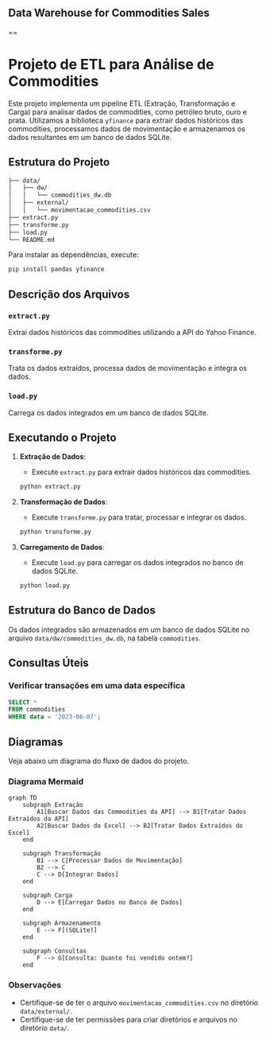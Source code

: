 ## Data Warehouse for Commodities Sales

==
# Projeto de ETL para Análise de Commodities

Este projeto implementa um pipeline ETL (Extração, Transformação e Carga) para analisar dados de commodities, como petróleo bruto, ouro e prata. Utilizamos a biblioteca `yfinance` para extrair dados históricos das commodities, processamos dados de movimentação e armazenamos os dados resultantes em um banco de dados SQLite.

## Estrutura do Projeto

```bash
├── data/
│   ├── dw/
│   │   └── commodities_dw.db
│   ├── external/
│   │   └── movimentacao_commodities.csv
├── extract.py
├── transforme.py
├── load.py
└── README.md
```

Para instalar as dependências, execute:

```bash
pip install pandas yfinance
```

## Descrição dos Arquivos

### `extract.py`

Extrai dados históricos das commodities utilizando a API do Yahoo Finance.

### `transforme.py`

Trata os dados extraídos, processa dados de movimentação e integra os dados.

### `load.py`

Carrega os dados integrados em um banco de dados SQLite.

## Executando o Projeto

1. **Extração de Dados**:
    - Execute `extract.py` para extrair dados históricos das commodities.

    ```bash
    python extract.py
    ```

2. **Transformação de Dados**:
    - Execute `transforme.py` para tratar, processar e integrar os dados.

    ```bash
    python transforme.py
    ```

3. **Carregamento de Dados**:
    - Execute `load.py` para carregar os dados integrados no banco de dados SQLite.

    ```bash
    python load.py
    ```

## Estrutura do Banco de Dados

Os dados integrados são armazenados em um banco de dados SQLite no arquivo `data/dw/commodities_dw.db`, na tabela `commodities`.

## Consultas Úteis

### Verificar transações em uma data específica

```sql
SELECT *
FROM commodities
WHERE data = '2023-06-07';
```

## Diagramas

Veja abaixo um diagrama do fluxo de dados do projeto.

### Diagrama Mermaid

```mermaid
graph TD
    subgraph Extração
        A1[Buscar Dados das Commodities da API] --> B1[Tratar Dados Extraídos da API]
        A2[Buscar Dados do Excel] --> B2[Tratar Dados Extraídos do Excel]
    end

    subgraph Transformação
        B1 --> C[Processar Dados de Movimentação]
        B2 --> C
        C --> D[Integrar Dados]
    end

    subgraph Carga
        D --> E[Carregar Dados no Banco de Dados]
    end

    subgraph Armazenamento
        E --> F[(SQLite)]
    end

    subgraph Consultas
        F --> G[Consulta: Quanto foi vendido ontem?]
    end

```

### Observações

- Certifique-se de ter o arquivo `movimentacao_commodities.csv` no diretório `data/external/`.
- Certifique-se de ter permissões para criar diretórios e arquivos no diretório `data/`.